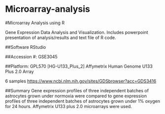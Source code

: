 # Microarray-analysis

#Microarray Analysis using R

Gene Expression Data Analysis and Visualization. Includes powerpoint presentation of analysis/results and text file of R code.

##Software RStudio

##Accession #: GSE3045

##Platform: GPL570 [HG-U133_Plus_2] Affymetrix Human Genome U133 Plus 2.0 Array

6 samples https://www.ncbi.nlm.nih.gov/sites/GDSbrowser?acc=GDS3416

##Summary Gene expression profiles of three independent batches of astrocytes grown under normoxia were compared to gene expression profiles of three independent batches of astrocytes grown under 1% oxygen for 24 hours. Affymetrix U133 plus 2.0 microarrays were used.
